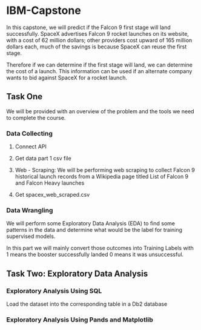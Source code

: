 # IBM-Capstone

In this capstone, we will predict if the Falcon 9 first stage will land successfully. SpaceX advertises Falcon 9 rocket launches on its website, with a cost of 62 million dollars; other providers cost upward of 165 million dollars each, much of the savings is because SpaceX can reuse the first stage. 

Therefore if we can determine if the first stage will land, we can determine the cost of a launch. This information can be used if an alternate company wants to bid against SpaceX for a rocket launch. 

## Task One

We will be provided with an overview of the problem and the tools we need to complete the course.

### Data Collecting

1. Connect API

2. Get data part 1 csv file

3. Web - Scraping: We will be performing web scraping to collect Falcon 9 historical launch records from a Wikipedia page titled List of Falcon 9 and Falcon Heavy launches

4. Get spacex_web_scraped.csv

### Data Wrangling 

We will perform some Exploratory Data Analysis (EDA) to find some patterns in the data and determine what would be the label for training supervised models.

In this part we will mainly convert those outcomes into Training Labels with 1 means the booster successfully landed 0 means it was unsuccessful.

## Task Two: Exploratory Data Analysis

### Exploratory Analysis Using SQL

Load the dataset into the corresponding table in a Db2 database

### Exploratory Analysis Using Pands and Matplotlib
